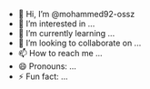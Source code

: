 - 👋 Hi, I’m @mohammed92-ossz
- 👀 I’m interested in ...
- 🌱 I’m currently learning ...
- 💞️ I’m looking to collaborate on ...
- 📫 How to reach me ...
- 😄 Pronouns: ...
- ⚡ Fun fact: ...

<!---
mohammed92-ossz/mohammed92-ossz is a ✨ special ✨ repository because its `README.md` (this file) appears on your GitHub profile.
You can click the Preview link to take a look at your changes.
--->
